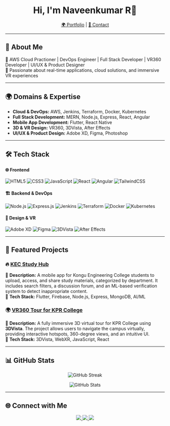 <h1 align="center">Hi, I'm Naveenkumar R👋</h1>
<p align="center">
  <a href="https://naveenkumarr21.github.io/PortfolioNaveenkumar/">🌍 Portfolio</a> |
  <a href="mailto:naveenkuamrr2184@gmail.com">📧 Contact</a>
</p>

---

## 🚀 About Me
🔹 AWS Cloud Practioner |  DevOps Engineer | Full Stack Developer | VR360 Developer | UI/UX & Product Designer  
🔹 Passionate about real-time applications, cloud solutions, and immersive VR experiences  

---

## 🌍 Domains & Expertise
- **Cloud & DevOps:** AWS, Jenkins, Terraform, Docker, Kubernetes  
- **Full Stack Development:** MERN, Node.js, Express, React, Angular  
- **Mobile App Development:** Flutter, React Native  
- **3D & VR Design:** VR360, 3DVista, After Effects  
- **UI/UX & Product Design:** Adobe XD, Figma, Photoshop  

---

## 🛠 Tech Stack

#### 🌐 Frontend
![HTML5](https://img.shields.io/badge/HTML5-E34F26?style=flat&logo=html5&logoColor=white)
![CSS3](https://img.shields.io/badge/CSS3-1572B6?style=flat&logo=css3&logoColor=white)
![JavaScript](https://img.shields.io/badge/JavaScript-F7DF1E?style=flat&logo=javascript&logoColor=black)
![React](https://img.shields.io/badge/React-61DAFB?style=flat&logo=react&logoColor=black)
![Angular](https://img.shields.io/badge/Angular-DD0031?style=flat&logo=angular&logoColor=white)
![TailwindCSS](https://img.shields.io/badge/Tailwind_CSS-38B2AC?style=flat&logo=tailwind-css&logoColor=white)

#### 🏗 Backend & DevOps
![Node.js](https://img.shields.io/badge/Node.js-339933?style=flat&logo=node.js&logoColor=white)
![Express.js](https://img.shields.io/badge/Express.js-000000?style=flat&logo=express&logoColor=white)
![Jenkins](https://img.shields.io/badge/Jenkins-D24939?style=flat&logo=jenkins&logoColor=white)
![Terraform](https://img.shields.io/badge/Terraform-7B42BC?style=flat&logo=terraform&logoColor=white)
![Docker](https://img.shields.io/badge/Docker-2496ED?style=flat&logo=docker&logoColor=white)
![Kubernetes](https://img.shields.io/badge/Kubernetes-326CE5?style=flat&logo=kubernetes&logoColor=white)

#### 🎨 Design & VR
![Adobe XD](https://img.shields.io/badge/Adobe%20XD-FF61F6?style=flat&logo=adobe-xd&logoColor=white)
![Figma](https://img.shields.io/badge/Figma-F24E1E?style=flat&logo=figma&logoColor=white)
![3DVista](https://img.shields.io/badge/3DVista-004B87?style=flat)
![After Effects](https://img.shields.io/badge/After%20Effects-9999FF?style=flat&logo=adobe-after-effects&logoColor=white)

---

## 📌 Featured Projects

### 🔥 [KEC Study Hub](https://github.com/yourusername/kec-study-hub)
📌 **Description:** A mobile app for Kongu Engineering College students to upload, access, and share study materials, categorized by department. It includes search filters, a discussion forum, and an ML-based verification system to detect inappropriate content.  
🔹 **Tech Stack:** Flutter, Firebase, Node.js, Express, MongoDB, AI/ML  

### 🌍 [VR360 Tour for KPR College](https://github.com/yourusername/vr360-kpr)
📌 **Description:** A fully immersive 3D virtual tour for KPR College using **3DVista**. The project allows users to navigate the campus virtually, providing interactive hotspots, 360-degree views, and an intuitive UI.  
🔹 **Tech Stack:** 3DVista, WebXR, JavaScript, React  

---

## 📊 GitHub Stats

<p align="center">
  <img src="https://github-readme-streak-stats.herokuapp.com/?user=yourusername&theme=dark" alt="GitHub Streak" />
</p>

<p align="center">
  <img src="https://github-readme-stats.vercel.app/api?username=yourusername&show_icons=true&theme=dark" alt="GitHub Stats" />
</p>

---

## 🌐 Connect with Me  
<p align="center">
  <a href="https://linkedin.com/in/yourprofile">
    <img src="https://img.shields.io/badge/LinkedIn-0A66C2?style=flat&logo=linkedin&logoColor=white" />
  </a>
  <a href="https://twitter.com/yourprofile">
    <img src="https://img.shields.io/badge/Twitter-1DA1F2?style=flat&logo=twitter&logoColor=white" />
  </a>
  <a href="mailto:youremail@gmail.com">
    <img src="https://img.shields.io/badge/Email-D14836?style=flat&logo=gmail&logoColor=white" />
  </a>
</p>
